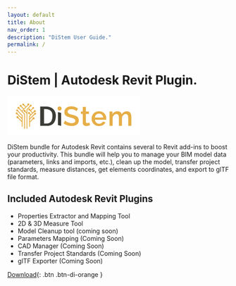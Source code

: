 ```yaml
---
layout: default
title: About
nav_order: 1
description: "DiStem User Guide."
permalink: /
---
```


# DiStem | Autodesk Revit Plugin.

![DiStem Logo](/assets/images/DiStem-Logo-Dark-Orange_w300.png)

DiStem bundle for Autodesk Revit contains several to Revit add-ins to boost your productivity. This bundle will help you to manage your BIM model data (parameters, links and imports, etc.), clean up the model, transfer project standards, measure distances, get elements coordinates, and export to glTF file format. 

## Included Autodesk Revit Plugins

- Properties Extractor and Mapping Tool
- 2D & 3D Measure Tool
- Model Cleanup tool (coming soon)
- Parameters Mapping (Coming Soon)
- CAD Manager (Coming Soon)
- Transfer Project Standards (Coming Soon)
- glTF Exporter (Coming Soon)

[Download](https://diroots.com/revit-plugins/distem-bundle-for-autodesk-revit/){: .btn .btn-di-orange }
